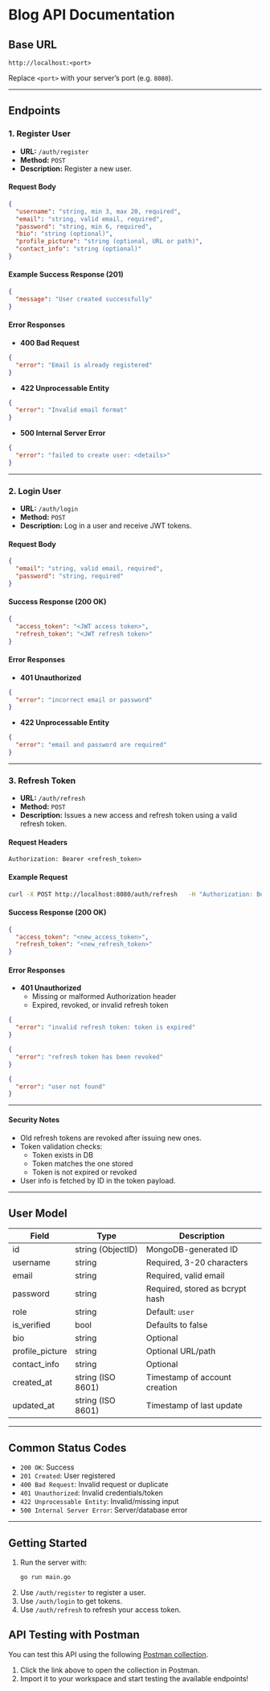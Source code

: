 # Blog API Documentation

## Base URL

```
http://localhost:<port>
```
Replace `<port>` with your server’s port (e.g. `8080`).

---

## Endpoints

### 1. Register User

- **URL:** `/auth/register`
- **Method:** `POST`
- **Description:** Register a new user.

#### Request Body

```json
{
  "username": "string, min 3, max 20, required",
  "email": "string, valid email, required",
  "password": "string, min 6, required",
  "bio": "string (optional)",
  "profile_picture": "string (optional, URL or path)",
  "contact_info": "string (optional)"
}
```

#### Example Success Response (201)

```json
{
  "message": "User created successfully"
}
```

#### Error Responses

- **400 Bad Request**
```json
{
  "error": "Email is already registered"
}
```

- **422 Unprocessable Entity**
```json
{
  "error": "Invalid email format"
}
```

- **500 Internal Server Error**
```json
{
  "error": "failed to create user: <details>"
}
```

---

### 2. Login User

- **URL:** `/auth/login`
- **Method:** `POST`
- **Description:** Log in a user and receive JWT tokens.

#### Request Body

```json
{
  "email": "string, valid email, required",
  "password": "string, required"
}
```

#### Success Response (200 OK)

```json
{
  "access_token": "<JWT access token>",
  "refresh_token": "<JWT refresh token>"
}
```

#### Error Responses

- **401 Unauthorized**
```json
{
  "error": "incorrect email or password"
}
```

- **422 Unprocessable Entity**
```json
{
  "error": "email and password are required"
}
```

---


### 3. Refresh Token

- **URL:** `/auth/refresh`
- **Method:** `POST`
- **Description:** Issues a new access and refresh token using a valid refresh token.

#### Request Headers

```http
Authorization: Bearer <refresh_token>
```

#### Example Request

```bash
curl -X POST http://localhost:8080/auth/refresh   -H "Authorization: Bearer <your_refresh_token>"
```

#### Success Response (200 OK)

```json
{
  "access_token": "<new_access_token>",
  "refresh_token": "<new_refresh_token>"
}
```

#### Error Responses

- **401 Unauthorized**
    - Missing or malformed Authorization header
    - Expired, revoked, or invalid refresh token

```json
{
  "error": "invalid refresh token: token is expired"
}
```

```json
{
  "error": "refresh token has been revoked"
}
```

```json
{
  "error": "user not found"
}
```

---

#### Security Notes

- Old refresh tokens are revoked after issuing new ones.
- Token validation checks:
  - Token exists in DB
  - Token matches the one stored
  - Token is not expired or revoked
- User info is fetched by ID in the token payload.


---

## User Model

| Field           | Type                | Description                          |
|----------------|---------------------|--------------------------------------|
| id             | string (ObjectID)   | MongoDB-generated ID                 |
| username       | string              | Required, 3-20 characters            |
| email          | string              | Required, valid email                |
| password       | string              | Required, stored as bcrypt hash      |
| role           | string              | Default: `user`                      |
| is_verified    | bool                | Defaults to false                    |
| bio            | string              | Optional                             |
| profile_picture| string              | Optional URL/path                    |
| contact_info   | string              | Optional                             |
| created_at     | string (ISO 8601)   | Timestamp of account creation        |
| updated_at     | string (ISO 8601)   | Timestamp of last update             |

---

## Common Status Codes

- `200 OK`: Success
- `201 Created`: User registered
- `400 Bad Request`: Invalid request or duplicate
- `401 Unauthorized`: Invalid credentials/token
- `422 Unprocessable Entity`: Invalid/missing input
- `500 Internal Server Error`: Server/database error

---

## Getting Started

1. Run the server with:
    ```bash
    go run main.go
    ```
2. Use `/auth/register` to register a user.
3. Use `/auth/login` to get tokens.
4. Use `/auth/refresh` to refresh your access token.

## API Testing with Postman

You can test this API using the following [Postman collection](https://lively-crescent-132029.postman.co/workspace/73182311-5a50-4ab2-a96a-9bade0810ab5/collection/44609334-c9dcbde7-f805-4589-adaa-29ac37fcbee2?action=share&source=copy-link&creator=44609334).

1. Click the link above to open the collection in Postman.
2. Import it to your workspace and start testing the available endpoints!